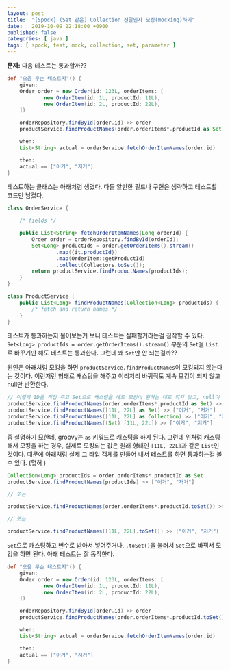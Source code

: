 ```yaml
---
layout: post
title:  "[Spock] (Set 같은) Collection 전달인자 모킹(mocking)하기"
date:   2019-10-09 22:18:00 +0900
published: false
categories: [ java ]
tags: [ spock, test, mock, collection, set, parameter ]
---
```


**문제:** 다음 테스트는 통과할까??

```groovy
def "으음 무슨 테스트지"() {
    given:
    Order order = new Order(id: 123L, orderItems: [
            new OrderItem(id: 1L, productId: 11L),
            new OrderItem(id: 2L, productId: 22L),
    ])

    orderRepository.findById(order.id) >> order
    productService.findProductNames(order.orderItems*.productId as Set) >> ["이거", "저거"]

    when:
    List<String> actual = orderService.fetchOrderItemNames(order.id)

    then:
    actual == ["이거", "저거"]
}
```

테스트하는 클래스는 아래처럼 생겼다. 다들 알만한 필드나 구현은 생략하고 테스트할 코드만 남겼다.

```java
class OrderService {

    /* fields */

    public List<String> fetchOrderItemNames(Long orderId) {
        Order order = orderRepository.findById(orderId);
        Set<Long> productIds = order.getOrderItems().stream()
                .map({it.productId})
                .map(OrderItem::getProductId)
                .collect(Collectors.toSet());
        return productService.findProductNames(productIds);
    }
}

class ProductService {
    public List<Long> findProductNames(Collection<Long> productIds) {
        /* fetch and return names */
    }
}
```

테스트가 통과하는지 물어보는거 보니 테스트는 실패할거라는걸 짐작할 수 있다. `Set<Long> productIds = order.getOrderItems().stream()` 부분의 `Set`을 `List`로 바꾸기만 해도 테스트는 통과한다. 그런데 왜 `Set`만 안 되는걸까??

원인은 아래처럼 모킹을 하면 `productService.findProductNames`이 모킹되지 않는다는 것이다. 이런저런 형태로 캐스팅을 해주고 이리저리 바꿔줘도 계속 모킹이 되지 않고 null만 반환한다.

```groovy
// 이렇게 ID를 직접 주고 Set으로 캐스팅을 해도 모킹이 원하는 대로 되지 않고, null이 반환된다. 피곤쓰
productService.findProductNames(order.orderItems*.productId as Set) >> ["이거", "저거"]
productService.findProductNames([11L, 22L] as Set) >> ["이거", "저거"]
productService.findProductNames([11L, 22L] as Collection) >> ["이거", "저거"]
productService.findProductNames((Set) [11L, 22L]) >> ["이거", "저거"]
```

좀 설명하기 묘한데, groovy는 `as` 키워드로 캐스팅을 하게 된다. 그런데 위처럼 캐스팅 해서 모킹을 하는 경우, 실제로 모킹되는 값은 원래 형태인 `[11L, 22L]`과 같은 `List`인 것이다. 때문에 아래처럼 실제 그 타입 객체를 만들어 내서 테스트를 하면 통과하는걸 볼 수 있다. (헣허 )

```groovy
Collection<Long> productIds = order.orderItems*.productId as Set
productService.findProductNames(productIds) >> ["이거", "저거"]

// 또는

productService.findProductNames(order.orderItems*.productId.toSet()) >> ["이거", "저거"]

// 또는

productService.findProductNames([11L, 22L].toSet()) >> ["이거", "저거"]
```

`Set`으로 캐스팅하고 변수로 받아서 넣어주거나, `.toSet()`을 불러서 `Set`으로 바꿔서 모킹을 하면 된다. 아래 테스트는 잘 동작한다.

```groovy
def "으음 무슨 테스트지"() {
    given:
    Order order = new Order(id: 123L, orderItems: [
            new OrderItem(id: 1L, productId: 11L),
            new OrderItem(id: 2L, productId: 22L),
    ])

    orderRepository.findById(order.id) >> order
    productService.findProductNames(order.orderItems*.productId.toSet()) >> ["이거", "저거"]

    when:
    List<String> actual = orderService.fetchOrderItemNames(order.id)

    then:
    actual == ["이거", "저거"]
}
```
